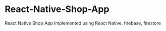 # React-Native-Shop-App 
React Native Shop App 
Implemented using React Native, firebase, firestore

